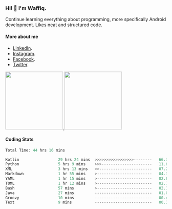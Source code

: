 ### Hi! 👋 I'm Waffiq.

Continue learning everything about programming, more specifically Android development. Likes neat and structured code.

#### More about me 
- [LinkedIn](https://www.linkedin.com/in/waffiqaziz/).
- [Instagram](https://www.instagram.com/waffiqaziz/).
- [Facebook](https://web.facebook.com/WaffiqAziz/).
- [Twitter](https://twitter.com/AzizWaffiq).

<p align="left">
<a href="https://github.com/waffiqaziz">
  <img height="180em" src="https://github-readme-stats-eight-theta.vercel.app/api?username=waffiqaziz&show_icons=true&theme=algolia&include_all_commits=true&count_private=true"/>
  <img height="180em" src="https://github-readme-stats-eight-theta.vercel.app/api/top-langs/?username=waffiqaziz&layout=compact&langs_count=8&theme=algolia"/>
</a>
</p>

#### Coding Stats
<!--START_SECTION:waka-->

```rust
Total Time: 44 hrs 16 mins

Kotlin                 29 hrs 24 mins  >>>>>>>>>>>>>>>>>--------   66.39 %
Python                 5 hrs 9 mins    >>>----------------------   11.63 %
XML                    3 hrs 13 mins   >>-----------------------   07.29 %
Markdown               1 hr 55 mins    >------------------------   04.36 %
YAML                   1 hr 15 mins    >------------------------   02.85 %
TOML                   1 hr 12 mins    >------------------------   02.71 %
Bash                   57 mins         >------------------------   02.14 %
Java                   27 mins         -------------------------   01.04 %
Groovy                 10 mins         -------------------------   00.40 %
Text                   9 mins          -------------------------   00.35 %
```

<!--END_SECTION:waka-->
